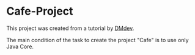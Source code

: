 # Cafe-Project

This project was created from a tutorial by <a href="https://youtu.be/FupraCHrD-w1" > DMdev</a>. <br>

The main condition of the task to create the project "Cafe" is to use only Java Core.<br>
